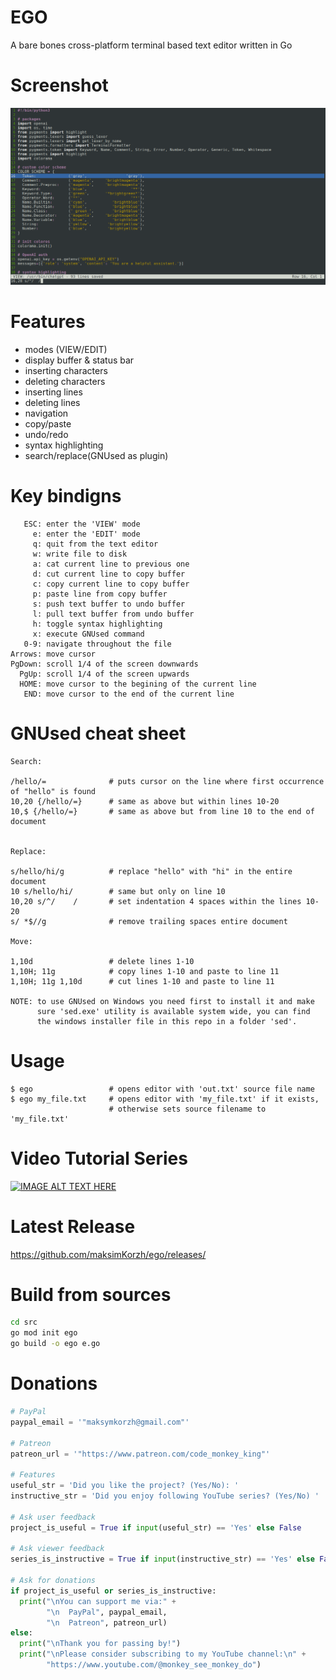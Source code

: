 # EGO
A bare bones cross-platform terminal based text editor written in Go

# Screenshot
![IMAGE ALT TEXT HERE](https://raw.githubusercontent.com/maksimKorzh/ego/main/assets/ego.png)

# Features
 - modes (VIEW/EDIT)
 - display buffer & status bar
 - inserting characters
 - deleting characters
 - inserting lines
 - deleting lines
 - navigation
 - copy/paste
 - undo/redo
 - syntax highlighting
 - search/replace(GNUsed as plugin)

# Key bindigns
       ESC: enter the 'VIEW' mode
         e: enter the 'EDIT' mode
         q: quit from the text editor
         w: write file to disk
         a: cat current line to previous one
         d: cut current line to copy buffer
         c: copy current line to copy buffer
         p: paste line from copy buffer
         s: push text buffer to undo buffer
         l: pull text buffer from undo buffer
         h: toggle syntax highlighting
         x: execute GNUsed command
       0-9: navigate throughout the file
    Arrows: move cursor
    PgDown: scroll 1/4 of the screen downwards
      PgUp: scroll 1/4 of the screen upwards
      HOME: move cursor to the begining of the current line
       END: move cursor to the end of the current line

# GNUsed cheat sheet

    Search:

    /hello/=              # puts cursor on the line where first occurrence of "hello" is found
    10,20 {/hello/=}      # same as above but within lines 10-20
    10,$ {/hello/=}       # same as above but from line 10 to the end of document


    Replace:

    s/hello/hi/g          # replace "hello" with "hi" in the entire document
    10 s/hello/hi/        # same but only on line 10
    10,20 s/^/    /       # set indentation 4 spaces within the lines 10-20
    s/ *$//g              # remove trailing spaces entire document

    Move:

    1,10d                 # delete lines 1-10
    1,10H; 11g            # copy lines 1-10 and paste to line 11
    1,10H; 11g 1,10d      # cut lines 1-10 and paste to line 11

    NOTE: to use GNUsed on Windows you need first to install it and make
          sure 'sed.exe' utility is available system wide, you can find
          the windows installer file in this repo in a folder 'sed'.

# Usage
    $ ego                 # opens editor with 'out.txt' source file name
    $ ego my_file.txt     # opens editor with 'my_file.txt' if it exists,
                          # otherwise sets source filename to 'my_file.txt'

# Video Tutorial Series
[![IMAGE ALT TEXT HERE](https://img.youtube.com/vi/mVFXBZUBe2s/0.jpg)](https://www.youtube.com/watch?v=mVFXBZUBe2s&list=PLLfIBXQeu3aa0NI4RT5OuRQsLo6gtLwGN)

# Latest Release
https://github.com/maksimKorzh/ego/releases/

# Build from sources
```bash
cd src
go mod init ego
go build -o ego e.go
```

# Donations

```python
# PayPal                                                                        
paypal_email = '"maksymkorzh@gmail.com"'

# Patreon
patreon_url = '"https://www.patreon.com/code_monkey_king"'

# Features
useful_str = 'Did you like the project? (Yes/No): '
instructive_str = 'Did you enjoy following YouTube series? (Yes/No) '

# Ask user feedback
project_is_useful = True if input(useful_str) == 'Yes' else False

# Ask viewer feedback
series_is_instructive = True if input(instructive_str) == 'Yes' else False

# Ask for donations
if project_is_useful or series_is_instructive:
  print("\nYou can support me via:" +
        "\n  PayPal", paypal_email,
        "\n  Patreon", patreon_url)
else:
  print("\nThank you for passing by!")
  print("\nPlease consider subscribing to my YouTube channel:\n" +
        "https://www.youtube.com/@monkey_see_monkey_do")

```